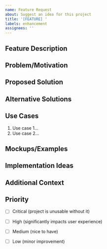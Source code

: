 ```yaml
---
name: Feature Request
about: Suggest an idea for this project
title: '[FEATURE] '
labels: enhancement
assignees: ''
---
```


## Feature Description
<!-- A clear and concise description of what you want to happen -->

## Problem/Motivation
<!-- Is your feature request related to a problem? Please describe -->
<!-- Example: "I'm always frustrated when..." -->

## Proposed Solution
<!-- Describe the solution you'd like -->

## Alternative Solutions
<!-- Describe any alternative solutions or features you've considered -->

## Use Cases
<!-- Describe specific use cases where this feature would be helpful -->
1. Use case 1...
2. Use case 2...

## Mockups/Examples
<!-- If applicable, add mockups, wireframes, or examples -->

## Implementation Ideas
<!-- If you have ideas about how to implement this, share them here -->
<!-- Are you willing to contribute this feature yourself? -->

## Additional Context
<!-- Add any other context or screenshots about the feature request here -->

## Priority
<!-- How important is this feature to you? -->
- [ ] Critical (project is unusable without it)
- [ ] High (significantly impacts user experience)
- [ ] Medium (nice to have)
- [ ] Low (minor improvement)

